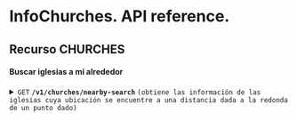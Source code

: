 # InfoChurches. API reference.

## Recurso CHURCHES

#### Buscar iglesias a mi alrededor

<details>
 <summary><code>GET</code> <code><b>/v1/churches/nearby-search</b></code> <code>(obtiene las información de las iglesias cuya ubicación se encuentre a una distancia dada a la redonda de un punto dado)</code></summary>

##### Sample URI
<code>https://localhost:3000/api/v1/churches/nearby-search?lat=4.643829&lon=-74.175382&distance=2</code>

##### Query parameters

> | name              |  type     | data type   | description                                           |
> |-------------------|-----------|-------------|-------------------------------------------------------|
> | `lat`             |  required | decimal     | Coordenada 'latitud' de la ubicación inicial. Separación decimal con símbolo punto "." |
> | `lon`             |  required | decimal     | Coordenada 'longitud' de la ubicación inicial. Separación decimal con símbolo punto "." |
> | `distance`        |  required | decimal     | Distancia en kilómetros a la redonda a buscar. Separación decimal con símbolo punto "." |

##### Responses

> | http code     | content-type                      | response                                                            |
> |---------------|-----------------------------------|---------------------------------------------------------------------|
> | `200`         | `application/json`                | JSON (Ver 'Res sample')                                             |
> | `404`         | `application/json`                | `{message: 'No churches found nearby'}`          |
> | `500`         | `application/json`                | `{message: error.message \|\| 'Error getting churches nearby'}`     |


##### Res sample
<pre>
[
    {
        "name": "Parroquia Santa María de Guadalupe",
        "img": "https://lh5.googleusercontent.com/p/AF1QipMsJ7CyLAWDv8D2shV_UlH-FDiG_KLpd_m5wDgx=w600-h321-p-k-no",
        "priest": "Manuel Eduardo Acevedo Ospina",
        "location": {
            "direction": "Carrera 90 No. 42 A 37 Sur",
            "country": "Colombia",
            "city": "Bogotá",
            "lat": "4.63862200",
            "lon": "-74.17308100",
            "distance": {
                "origin": {
                    "lat": "4.643829",
                    "lon": "-74.175382"
                },
                "value": 0.6333754649604719
            }
        },
        "contact": {
            "mobile_number": "3213408321",
            "landline_number": "4819395",
            "links": [
                {
                    "name": "whatsapp",
                    "value": "3213408321"
                },
                {
                    "name": "facebook",
                    "value": "https://www.facebook.com/parroquia.guadalupedindalito/"
                }
            ]
        },
        "schedules": [
            {
                "name": "mass",
                "value": [
                    {
                        "days_of_week": "monday",
                        "times": [
                            {
                                "start": "18:00"
                            }
                        ]
                    },
                    {
                        "days_of_week": "tue-sat",
                        "times": [
                            {
                                "start": "7:00"
                            },
                            {
                                "start": "18:00"
                            }
                        ]
                    },
                    {
                        "days_of_week": "sunday",
                        "times": [
                            {
                                "start": "7:00"
                            },
                            {
                                "start": "9:00"
                            },
                            {
                                "start": "11:00"
                            },
                            {
                                "start": "17:00"
                            },
                            {
                                "start": "19:00"
                            }
                        ]
                    }
                ]
            },
            {
                "name": "parish office",
                "value": [
                    {
                        "days_of_week": "mon-sat",
                        "times": [
                            {
                                "start": "14:00",
                                "end": "17:00"
                            }
                        ]
                    }
                ]
            }
        ]
    }
]
</pre>



</details>
